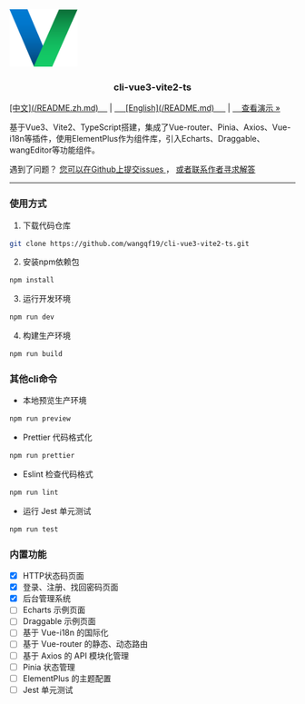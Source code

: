 <div align="cneter">
  <a  align="cneter" href="https://github.com/wangqf19/fage-cli">
    <img src="docs/logo.png" alt="Logo" width="120" height="auto">
  </a>
</div>

<h3 align="center">cli-vue3-vite2-ts</h3>

<p align="cneter">
  <a href="https://github.com/wangqf19/cli-vue3-vite2-ts/README.zh.md">[中文](/README.zh.md)&nbsp;&nbsp;&nbsp;&nbsp;</a>
  |
  <a href="https://github.com/wangqf19/cli-vue3-vite2-ts/README.md">&nbsp;&nbsp;&nbsp;&nbsp; [English](/README.md) &nbsp;&nbsp;&nbsp;&nbsp;</a>
  |
  <a href="https://github.com/wangqf19/cli-vue3-vite2-ts/docs/">&nbsp;&nbsp;&nbsp;&nbsp;查看演示 »</a>
</p>

<p align="left">
  基于Vue3、Vite2、TypeScript搭建，集成了Vue-router、Pinia、Axios、Vue-i18n等插件，使用ElementPlus作为组件库，引入Echarts、Draggable、wangEditor等功能组件。
</p>


<p align="left">
 遇到了问题？
 <a href="https://github.com/wangqf19/cli-vue3-vite2-ts/issues">您可以在Github上提交issues  </a>
 ，
 <a href="mailto:wangqf19@189.cn"> 或者联系作者寻求解答</a>
</p>

-----------
 
### 使用方式

1. 下载代码仓库

```sh
git clone https://github.com/wangqf19/cli-vue3-vite2-ts.git
```

2. 安装npm依赖包
   
```sh
npm install
```

3. 运行开发环境

```sh
npm run dev
```

4. 构建生产环境

```sh
npm run build
```

### 其他cli命令

- 本地预览生产环境

```sh
npm run preview
```

- Prettier 代码格式化

```sh
npm run prettier
```

- Eslint 检查代码格式

```sh
npm run lint
```

- 运行 Jest 单元测试

```sh
npm run test
```

### 内置功能

- [x] HTTP状态码页面
- [x] 登录、注册、找回密码页面
- [x] 后台管理系统
- [ ] Echarts 示例页面
- [ ] Draggable 示例页面
- [ ] 基于 Vue-i18n 的国际化
- [ ] 基于 Vue-router 的静态、动态路由
- [ ] 基于 Axios 的 API 模块化管理  
- [ ] Pinia 状态管理
- [ ] ElementPlus 的主题配置
- [ ] Jest 单元测试 
